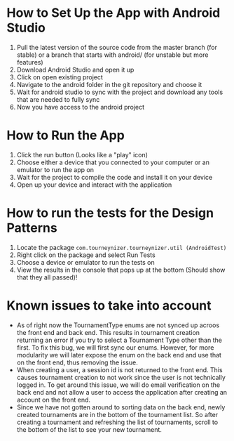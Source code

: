 # How to Set Up the App with Android Studio

1. Pull the latest version of the source code from the master branch (for stable) or a branch that starts with android/ (for unstable but more features)
2. Download Android Studio and open it up
3. Click on open existing project
4. Navigate to the android folder in the git repository and choose it
5. Wait for android studio to sync with the project and download any tools that are needed to fully sync
6. Now you have access to the android project

# How to Run the App

1. Click the run button (Looks like a "play" icon)
2. Choose either a device that you connected to your computer or an emulator to run the app on
3. Wait for the project to compile the code and install it on your device
4. Open up your device and interact with the application

# How to run the tests for the Design Patterns

1. Locate the package ```com.tourneynizer.tourneynizer.util (AndroidTest)```
2. Right click on the package and select Run Tests
3. Choose a device or emulator to run the tests on
4. View the results in the console that pops up at the bottom (Should show that they all passed)!

# Known issues to take into account

* As of right now the TournamentType enums are not synced up acroos the front end and back end.
This results in tournament creation returning an error if you try to select a Tournament Type other than the first.
To fix this bug, we will first sync our enums.
However, for more modularity we will later expose the enum on the back end and use that on the front end, thus removing the issue.
* When creating a user, a session id is not returned to the front end. This causes tournament creation to not work since the user is not technically logged in.
To get around this issue, we will do email verification on the back end and not allow a user to access the application after creating an account on the front end.
* Since we have not gotten around to sorting data on the back end, newly created tournaments are in the bottom of the tournament list.
So after creating a tournament and refreshing the list of tournaments, scroll to the bottom of the list to see your new tournament.